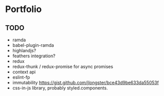# Portfolio

## TODO

* ramda
* babel-plugin-ramda
* highlandjs?
* feathers integration?
* redux
* redux-thunk / redux-promise for async promises
* context api
* eslint-fp
* immutability
  https://gist.github.com/jlongster/bce43d9be633da55053f
* css-in-js library, probably styled.components.
